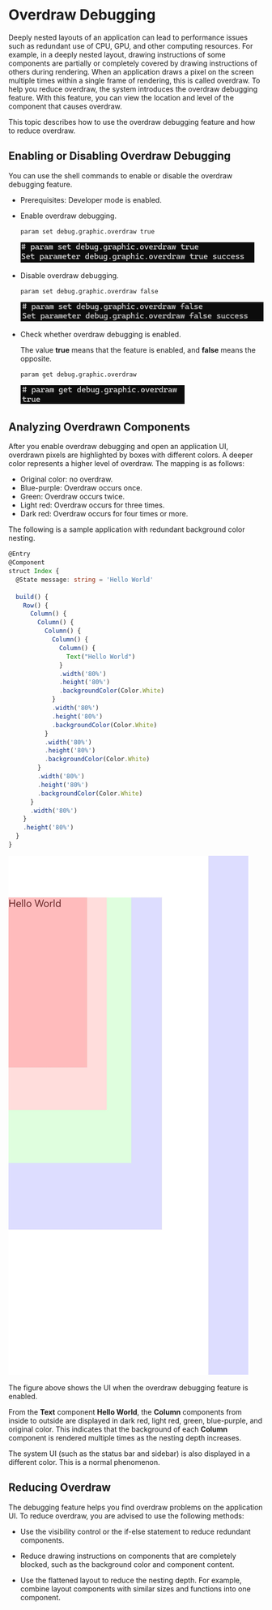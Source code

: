 # Overdraw Debugging

Deeply nested layouts of an application can lead to performance issues such as redundant use of CPU, GPU, and other computing resources. For example, in a deeply nested layout, drawing instructions of some components are partially or completely covered by drawing instructions of others during rendering. When an application draws a pixel on the screen multiple times within a single frame of rendering, this is called overdraw. To help you reduce overdraw, the system introduces the overdraw debugging feature. With this feature, you can view the location and level of the component that causes overdraw.

This topic describes how to use the overdraw debugging feature and how to reduce overdraw.

## Enabling or Disabling Overdraw Debugging

You can use the shell commands to enable or disable the overdraw debugging feature.

- Prerequisites: Developer mode is enabled.

- Enable overdraw debugging.

  ```
  param set debug.graphic.overdraw true
  ```

  ![](figures/overdraw-enable.png)

- Disable overdraw debugging.

  ```
  param set debug.graphic.overdraw false
  ```

  ![](figures/overdraw-disable.png)

- Check whether overdraw debugging is enabled.

  The value **true** means that the feature is enabled, and **false** means the opposite.

  ```
  param get debug.graphic.overdraw
  ```

  ![](figures/overdraw-check.png)


## Analyzing Overdrawn Components

After you enable overdraw debugging and open an application UI, overdrawn pixels are highlighted by boxes with different colors. A deeper color represents a higher level of overdraw. The mapping is as follows:

- Original color: no overdraw.
- Blue-purple: Overdraw occurs once.
- Green: Overdraw occurs twice.
- Light red: Overdraw occurs for three times.
- Dark red: Overdraw occurs for four times or more.


The following is a sample application with redundant background color nesting.

```ts
@Entry
@Component
struct Index {
  @State message: string = 'Hello World'

  build() {
    Row() {
      Column() {
        Column() {
          Column() {
            Column() {
              Column() {
                Text("Hello World")
              }
              .width('80%')
              .height('80%')
              .backgroundColor(Color.White)
            }
            .width('80%')
            .height('80%')
            .backgroundColor(Color.White)
          }
          .width('80%')
          .height('80%')
          .backgroundColor(Color.White)
        }
        .width('80%')
        .height('80%')
        .backgroundColor(Color.White)
      }
      .width('80%')
    }
    .height('80%')
  }
}
```

![Application UI with overdraw debugging enabled](figures/overdraw-demo-enable.png)

The figure above shows the UI when the overdraw debugging feature is enabled.

From the **Text** component **Hello World**, the **Column** components from inside to outside are displayed in dark red, light red, green, blue-purple, and original color. This indicates that the background of each **Column** component is rendered multiple times as the nesting depth increases.

The system UI (such as the status bar and sidebar) is also displayed in a different color. This is a normal phenomenon.

## Reducing Overdraw

The debugging feature helps you find overdraw problems on the application UI. To reduce overdraw, you are advised to use the following methods:

- Use the visibility control or the if-else statement to reduce redundant components.

- Reduce drawing instructions on components that are completely blocked, such as the background color and component content.

- Use the flattened layout to reduce the nesting depth. For example, combine layout components with similar sizes and functions into one component.

